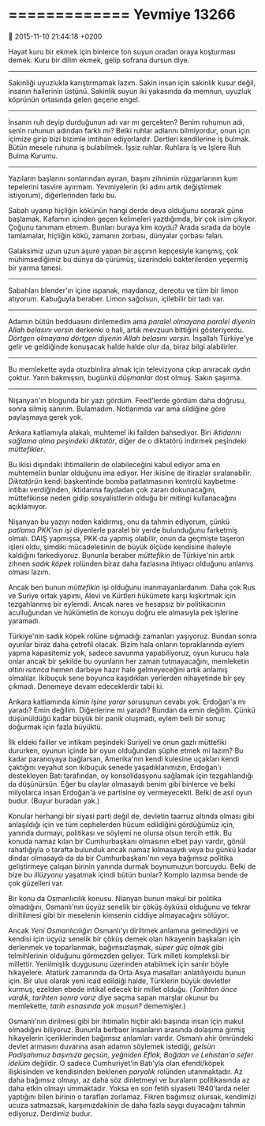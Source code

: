 =============
Yevmiye 13266
=============

:date: 2015-11-10 21:44:18 +0200

Hayat kuru bir ekmek için binlerce ton suyun oradan oraya koşturması demek. Kuru
bir dilim ekmek, gelip sofrana dursun diye.

------

Sakinliği uyuzlukla karıştırmamak lazım. Sakin insan için sakinlik kusur değil,
insanın hallerinin üstünü. Sakinlik suyun iki yakasında da memnun, uyuzluk
köprünün ortasında gelen geçene engel. 

------

İnsanın ruh deyip durduğunun adı var mı gerçekten? Benim ruhumun adı, senin
ruhunun adından farklı mı? Belki ruhlar adlarını bilmiyordur, onun için içimize
girip bizi bizimle imtihan ediyorlardır. Dertleri kendilerine iş bulmak. Bütün
mesele ruhuna iş bulabilmek. İşsiz ruhlar. Ruhlara İş ve İşlere Ruh Bulma
Kurumu.

------

Yazıların başlarını sonlarından ayıran, başını zihnimin rüzgarlarının kum
tepelerini tasvire ayırmam. Yevmiyelerin (ki adını artık değiştirmek istiyorum),
diğerlerinden farkı bu.

Sabah uyanıp hiçliğin kökünün hangi derde deva olduğunu sorarak güne
başlamak. Kafamın içinden geçen kelimeleri yazdığımda, bir çok isim
çıkıyor. Çoğunu tanımam etmem. Bunları buraya kim koydu? Arada sırada da böyle
tamlamalar, hiçliğin kökü, zamanın zorbası, dünyalar çorbası falan.

Galaksimiz uzun uzun aşure yapan bir aşçının kepçesiyle karışmış, çok
mühimsediğimiz bu dünya da çürümüş, üzerindeki bakterilerden yeşermiş bir yarma
tanesi.

------

Sabahları blender'ın içine ıspanak, maydanoz, dereotu ve tüm bir limon
atıyorum. Kabuğuyla beraber. Limon sağolsun, içilebilir bir tadı var. 

------

Adamın bütün bedduasını dinlemedim ama *paralel olmayana paralel diyenin Allah
belasını versin* derkenki o hali, artık mevzuun bittiğini gösteriyordu. *Dörtgen
olmayana dörtgen diyenin Allah belasını versin.* İnşallah Türkiye'ye gelir ve
geldiğinde konuşacak halde halde olur da, biraz bilgi alabilirler.

------

Bu memlekette ayda otuzbinlira almak için televizyona çıkıp anıracak *aydın*
çoktur. Yarın bakmışsın, bugünkü *düşmanlar* dost olmuş. Sakın şaşırma.

------

Nişanyan'ın blogunda bir yazı gördüm. Feed'lerde gördüm daha doğrusu, sonra
silmiş sanırım. Bulamadım. Notlarımda var ama sildiğine göre paylaşmaya gerek
yok.

Ankara katliamıyla alakalı, muhtemel iki failden bahsediyor. Biri *iktidarını
sağlama alma peşindeki diktatör*, diğer de o diktatörü indirmek peşindeki
*müttefikler*.

Bu ikisi dışındaki ihtimallerin de olabileceğini kabul ediyor ama en muhtemelin
bunlar olduğunu ima ediyor. Her ikisine de itirazlar sıralanabilir. *Diktatörün*
kendi başkentinde bomba patlatmasının kontrolü kaybetme intibaı verdiğinden,
iktidarına faydadan çok zararı dokunacağını, müttefikinse neden gidip
sosyalistlerin olduğu bir mitingi kullanacağını açıklamıyor.

Nişanyan bu yazıyı neden kaldırmış, onu da tahmin ediyorum, çünkü *patlama
PKK'nın işi* diyenlerle paralel bir yerde bulunduğunu farketmiş olmalı. DAIŞ
yapmışsa, PKK da yapmış olabilir, onun da geçmişte taşeron işleri oldu, şimdiki
mücadelesinin de büyük ölçüde kendisine ihaleyle kaldığını farkediyoruz. Bununla
beraber *müttefikin* de Türkiye'nin artık zihnen *sadık köpek* rolünden biraz
daha fazlasına ihtiyacı olduğunu anlamış olması lazım.

Ancak ben bunun *müttefikin* işi olduğunu inanmayanlardanım. Daha çok Rus ve
Suriye ortak yapımı, Alevi ve Kürtleri hükümete karşı kışkırtmak için
tezgahlanmış bir eylemdi. Ancak nares ve hesapsız bir politikacının aculluğundan
ve hükümetin de konuyu doğru ele almasıyla pek işlerine yaramadı.

Türkiye'nin sadık köpek rolüne sığmadığı zamanları yaşıyoruz. Bundan sonra
oyunlar biraz daha çetrefil olacak. Bizim hala onların topraklarında eylem yapma
kapasitemiz yok, sadece savunma yapabiliyoruz, oyun kurucu hala onlar ancak bir
şekilde bu oyunların her zaman tutmayacağını, memleketin *altını ısıtınca* hemen
darbeye hazır hale gelmeyeceğini artık anlamış olmalılar. İkibuçuk sene boyunca
kaşıdıkları yerlerden nihayetinde bir şey çıkmadı. Denemeye devam edeceklerdir
tabii ki.

Ankara katliamında *kimin işine yarar* sorusunun cevabı yok.  Erdoğan'a mı
yaradı? Emin değilim. Diğerlerine mi yaradı? Bundan da emin değilim. Çünkü
düşünüldüğü kadar büyük bir panik oluşmadı, eylem belli bir sonuç doğurmak için
fazla büyüktü. 

İlk eldeki failler ve intikam peşindeki Suriyeli ve onun gazlı müttefiki
dururken, oyunun içinde bir oyun olduğundan şüphe etmek mi lazım? Bu kadar
paranoyaya bağlarsan, Amerika'nın kendi kulesine uçakları kendi çaktığını
veyahut son ikibuçuk senede yaşadıklarımızın, Erdoğan'ı destekleyen Batı
tarafından, oy konsolidasyonu sağlamak için tezgahlandığı da düşünürsün. Eğer bu
olaylar olmasaydı benim gibi binlerce ve belki milyolarca insan Erdoğan'a ve
partisine oy vermeyecekti. Belki de asıl oyun budur. (Buyur buradan yak.)

Konular herhangi bir siyasi parti değil de, devletin taarruz altında olması gibi
anlaşıldığı için ve tüm cephelerden hücum edildiğini gördüğümüz için, yanında
durmayı, politikası ve söylemi ne olursa olsun tercih ettik. Bu konuda namaz
kılan bir Cumhurbaşkanı olmasının elbet payı vardır, gönül rahatlığıyla o
tarafta bulunduk ancak namaz kılmasaydı veya bu günkü kadar dindar olmasaydı da
da bir Cumhurbaşkanı'nın veya bağımsız politika geliştirmeye çalışan birinin
yanında durmak boynumuzun borcuydu. Belki de bize bu *illüzyonu* yaşatmak içindi
bütün bunlar? Komplo lazımsa bende de çok güzelleri var. 

Bir konu da Osmanlıcılık konusu. Nianyan bunun makul bir politika olmadığını,
Osmanlı'nın üçyüz senelik bir çöküş öyküsü olduğunu ve tekrar diriltilmesi
gibi bir meselenin kimsenin ciddiye almayacağını sölüyor.

Ancak *Yeni Osmanlıcılığın* Osmanlı'yı diriltmek anlamına gelmediğini ve kendisi
için üçyüz senelik bir çöküş demek olan hikayenin başkaları için derlenmek ve
toparlanmak, bağımsızlaşmak, *süper güç olmak* gibi telmihlerinin olduğunu
görmezden geliyor. Türk milleti kompleksli bir millettir. Yenilmişlik duygusunu
üzerinden atabilmek için sarılır böyle hikayelere. Atatürk zamanında da Orta
Asya masalları anlatılıyordu bunun için. Bir ulus olarak yeni icad edildiği
halde, Türklerin büyük devletler kurmuş, ezelden ebede intikal edecek bir millet
olduğu. (*Tarihten önce vardık, tarihten sonra varız* diye saçma sapan marşlar
okunur bu memlekette, *tarih esnasında yok musun?* dememişler.) 

Osmanlı'nın dirilmesi gibi bir ihtimalin hiçbir aklı başında insan için makul
olmadığını biliyoruz. Bununla berbaer insanların arasında dolaşıma girmiş
hikayelerin içeriklerinden bağımsız anlamları vardır. Osmanlı ahir ömründeki
devlet armasını duvarına asan adamın söylemek istediği, *gelsün Padişahımuz
başımıza geçsün, yeğniden Eflak, Boğdan ve Lehistan'a sefer idelüm* değildir. O
sadece Cumhuriyet'in Batı'yla olan efendi/köpek ilişkisinden ve kendisinden
beklenen *paryalık* rolünden utanmaktadır. Az daha bağımsız olmayı, az daha söz
dinletmeyi ve buraların politikasında az daha etkin olmayı ummaktadır. Yoksa en
son fetih siyaseti 1940'larda neler yaptığını bilen birinin o tarafları
zorlamaz. Fikren bağımsız olursak, kendimizi ucuza satmazsak, karşımızdakinin de
daha fazla saygı duyacağını tahmin ediyoruz. Derdimiz budur.
